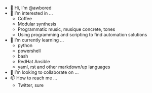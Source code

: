 - 👋 Hi, I’m @awbored
- 👀 I’m interested in ...
  - Coffee
  - Modular synthesis
  - Programmatic music, musique concrete, tones
  - Using programming and scripting to find automation solutions
- 🌱 I’m currently learning ...
  - python
  - powershell
  - bash
  - RedHat Ansible
  - yaml, rst and other markdown/up languages
- 💞️ I’m looking to collaborate on ...
- 📫 How to reach me ...
  - Twitter, sure

<!---
awbored/awbored is a ✨ special ✨ repository because its `README.md` (this file) appears on your GitHub profile.
You can click the Preview link to take a look at your changes.
--->
